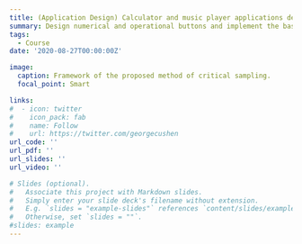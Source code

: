 ```yaml
---
title: (Application Design) Calculator and music player applications design and implementation with Google Android Studio.
summary: Design numerical and operational buttons and implement the basic mathematical operations (addition, subtraction, multiplication and division) for the calculator application. Support advanced mathematical operations like square root, reciprocal and factorial. Design seek bar, song list and functional buttons, implement start, pause, continue and exit functions and support page jumping for the music player application.
tags:
  - Course
date: '2020-08-27T00:00:00Z'

image:
  caption: Framework of the proposed method of critical sampling.
  focal_point: Smart

links:
#  - icon: twitter
#    icon_pack: fab
#    name: Follow
#    url: https://twitter.com/georgecushen
url_code: ''
url_pdf: ''
url_slides: ''
url_video: ''

# Slides (optional).
#   Associate this project with Markdown slides.
#   Simply enter your slide deck's filename without extension.
#   E.g. `slides = "example-slides"` references `content/slides/example-slides.md`.
#   Otherwise, set `slides = ""`.
#slides: example
---
```



